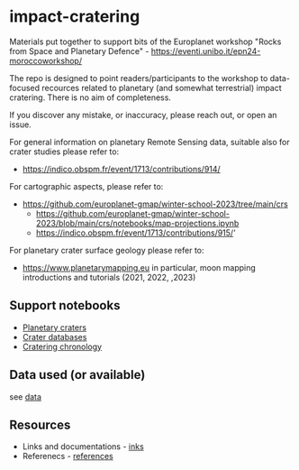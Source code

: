 # impact-cratering

Materials put together to support bits of the Europlanet workshop "Rocks from Space and Planetary Defence" - https://eventi.unibo.it/epn24-moroccoworkshop/

The repo is designed to point readers/participants to the workshop to data-focused recources related to planetary (and somewhat terrestrial) impact cratering. There is no aim of completeness. 

If you discover any mistake, or inaccuracy, please reach out, or open an issue.

For general information on planetary Remote Sensing data, suitable also for crater studies please refer to:

* https://indico.obspm.fr/event/1713/contributions/914/

For cartographic aspects, please refer to:

* https://github.com/europlanet-gmap/winter-school-2023/tree/main/crs
  * https://github.com/europlanet-gmap/winter-school-2023/blob/main/crs/notebooks/map-projections.ipynb
  * https://indico.obspm.fr/event/1713/contributions/915/'

For planetary crater surface geology please refer to:

* https://www.planetarymapping.eu in particular, moon mapping introductions and tutorials (2021, 2022, ,2023)

  
## Support notebooks

* [Planetary craters](./notebooks/planetary_craters.ipynb)
* [Crater databases](./notebooks/crater_databases.ipynb)
* [Cratering chronology](./notebooks/cratering_chronology.ipynb)


## Data used (or available)

see [data](./data/README.md)

## Resources

* Links and documentations - [inks](links.md)
* Referenecs - [references](references.md)
